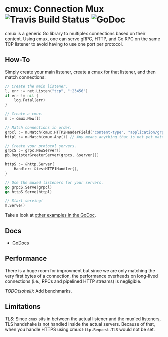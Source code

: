 # cmux: Connection Mux ![Travis Build Status](https://api.travis-ci.org/soheilhy/args.svg?branch=master "Travis Build Status") ![GoDoc](https://godoc.org/github.com/soheilhy/cmux?status.png)
cmux is a generic Go library to multiplex connections based on
their content. Using cmux, one can serve gRPC, HTTP, and Go RPC
on the same TCP listener to avoid having to use one port per 
protocol.

## How-To
Simply create your main listener, create a cmux for that listener,
and then match connections:
```go
// Create the main listener.
l, err := net.Listen("tcp", ":23456")
if err != nil {
	log.Fatal(err)
}

// Create a cmux.
m := cmux.New(l)

// Match connections in order.
grpcl := m.Match(cmux.HTTP2HeaderField("content-type", "application/grpc"))
httpl := m.Match(cmux.Any()) // Any means anything that is not yet matched.

// Create your protocol servers.
grpcS := grpc.NewServer()
pb.RegisterGreeterServer(grpcs, &server{})

httpS := &http.Server{
	Handler: &testHTTP1Handler{},
}

// Use the muxed listeners for your servers.
go grpcS.Serve(grpcl)
go httpS.Serve(httpl)

// Start serving!
m.Serve()
```

Take a look at [other examples in the GoDoc](http://localhost:6060/pkg/github.com/soheilhy/cmux/#pkg-examples).

## Docs
* [GoDocs](https://godoc.org/github.com/soheilhy/cmux)

## Performance
There is a huge room for improvment but since we are only matching
the very first bytes of a connection, the performance overheads on
long-lived connections (i.e., RPCs and pipelined HTTP streams)
is negligible.

*TODO(soheil)*: Add benchmarks.

## Limitations
*TLS*: Since `cmux` sits in between the actual listener and the mux'ed
listeners, TLS handshake is not handled inside the actual servers.
Because of that, when you handle HTTPS using cmux `http.Request.TLS`
would not be set.
